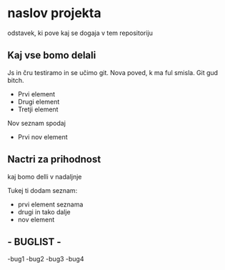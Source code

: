 # naslov projekta

odstavek, ki pove kaj se dogaja v tem repositoriju

## Kaj vse bomo delali

Js in čru testiramo in se učimo git. Nova poved, k ma ful smisla. Git gud bitch.

- Prvi element
- Drugi element
- Tretji element

Nov seznam spodaj

- Prvi nov element

## Nactri za prihodnost

kaj bomo delli v nadaljnje

Tukej ti dodam seznam:
- prvi element seznama
- drugi in tako dalje
- nov element

## - BUGLIST -

-bug1
-bug2
-bug3
-bug4
